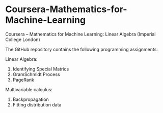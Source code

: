 # Coursera-Mathematics-for-Machine-Learning
Coursera – Mathematics for Machine Learning: Linear Algebra (Imperial College London) 

The GitHub repository contains the following programming assignments: 

Linear Algebra:
1) Identifying Special Matrics 
2) GramSchmidt Process
3) PageRank 

Multivariable calculus: 
1) Backpropagation 
2) Fitting distribution data 
